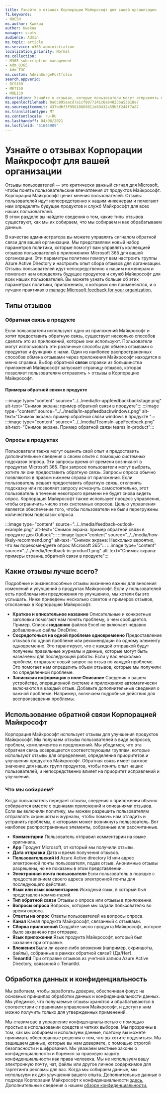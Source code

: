 ```yaml
---
title: Узнайте о отзывах Корпорации Майкрософт для вашей организации
f1.keywords:
- NOCSH
ms.author: Kwekua
author: Kwekua
manager: scotv
audience: Admin
ms.topic: article
ms.service: o365-administration
localization_priority: Normal
ms.collection:
- M365-subscription-management
- Adm_O365
- Adm_TOC
ms.custom: AdminSurgePortfolio
search.appverid:
- BCS160
- MET150
- MOE150
description: Узнайте о отзывах, которые пользователи могут отправлять в Корпорацию Майкрософт о продуктах Майкрософт.
ms.openlocfilehash: 0a6c895eacd7a1cf8077141c6a848236a53818e7
ms.sourcegitcommit: 437bdbf3f99610869811e80432a59b5f244f7a87
ms.translationtype: MT
ms.contentlocale: ru-RU
ms.lasthandoff: 04/08/2021
ms.locfileid: "51644909"
---
```

# <a name="learn-about-microsoft-feedback-for-your-organization"></a>Узнайте о отзывах Корпорации Майкрософт для вашей организации

Отзывы пользователей — это критически важный сигнал для Microsoft, чтобы понять пользовательские впечатления от продуктов Майкрософт. Корпорация Майкрософт ценит мнения пользователей. Отзывы пользователей идут непосредственно к нашим инженерам и помогают нам определять будущее продуктов и служб Майкрософт для всех наших пользователей.  
В этом разделе вы найдете сведения о том, какие типы отзывов существуют, как мы их собираем, что мы собираем и как обрабатываем данные.

В качестве администратора вы можете управлять сигналом обратной связи для вашей организации. Мы представляем новый набор параметров политики, которые помогут вам управлять коллекцией отзывов пользователей в приложениях Microsoft 365 для вашей организации. Эти параметры политики помогут вам настроить группы Azure Active Directory и настроить опыт сбора отзывов для организации. Отзывы пользователей идут непосредственно к нашим инженерам и помогают нам определять будущее продуктов и служб Майкрософт для всех наших пользователей. Вы можете узнать больше об этих параметрах политики, приложениях, к которым они применяются, и о лучших практиках в [manage Microsoft feedback for your organization.](../manage/manage-feedback-ms-org.md)

## <a name="feedback-types"></a>Типы отзывов

### <a name="in-product-feedback"></a>Обратная связь в продукте

Если пользователи используют одно из приложений Майкрософт и хотят предоставить обратную связь, существует несколько способов сделать это из приложений, которые они используют. Пользователи могут использовать эти различные способы для обмена отзывами о продуктах и функциях с нами. Один из наиболее распространенных способов обмена отзывами через приложения Майкрософт находится в меню справки. Выбор обратной **связи** справки из большинства приложений Майкрософт запускает страницу отзывов, которая позволяет пользователям отправлять  >   отзывы в Корпорацию Майкрософт.

#### <a name="in-product-feedback-examples"></a>Примеры обратной связи в продукте

:::image type="content" source="../../media/In-appfeedbackbackstage.png" alt-text="Снимок экрана: пример обратной связи в продукте":::
:::image type="content" source="../../media/In-appfeedbackwindows.png" alt-text="Снимок экрана: пример обратной связи windows в продукте ":::
:::image type="content" source="../../media/TeamsIn-appFeedback.png" alt-text="Снимок экрана. Пример обратной связи teams in-product":::

### <a name="in-product-surveys"></a>Опросы в продуктах

Пользователи также могут оценить свой опыт и предоставить дополнительные сведения о своем опыте с помощью системных подсказок опроса. Эти запросы время от времени возникают в продуктах Microsoft 365. При запросе пользователи могут выбрать, хотите ли они предоставить обратную связь. Запросы опроса обычно появляются в правом нижнем справа от приложения. Если пользователь решает предоставить обратную связь, отклонять подсказку или позволяет запросу исчезнуть самостоятельно, этот пользователь в течение некоторого времени не будет снова видеть опрос. Корпорация Майкрософт также использует процесс управления, чтобы ограничить число этих системных опросов.  Целью управления является обеспечение того, чтобы пользователи не были перегружены количеством подсказок опроса.

:::image type="content" source="../../media/feedback-outlook-example.png" alt-text="Снимок экрана: пример обратной связи в продукте для Outlook":::
:::image type="content" source="../../media/how-likely-recommend.png" alt-text="Снимок экрана: Насколько вероятно, что вы порекомендуете опрос Microsoft 365":::
:::image type="content" source="../../media/feedback-in-product1.png" alt-text="Снимок экрана: примеры страниц обратной связи в продукте":::

## <a name="what-kind-of-feedback-is-best"></a>Какие отзывы лучше всего?

Подробные и жизнеспособные отзывы жизненно важны для внесения изменений и улучшений в продуктах Майкрософт. Если у пользователей есть проблемы или предложения по улучшению, мы хотели бы это услышать. Ниже приведены несколько советов и примеров отзывов, отосланных в Корпорацию Майкрософт.

- **Краткое и описательное название**   Описательные и конкретные заголовки помогают нам понять проблему, о чем сообщается. Пример. Список **недавних** файлов Excel не включает недавно добавленные файлы OneDrive.
- **Сосредоточься на одной проблеме одновременно**   Предоставление отзывов по одной проблеме или рекомендации по одному элементу одновременно. Это гарантирует, что с каждой отправкой будут получены правильные журналы и данные, которые могут быть назначены для последующей работы. Если у вас несколько проблем, отправьте новый запрос на отзыв по каждой проблеме. Это помогает нам определить объем отзывов, которые мы получили по определенной проблеме.
- **Записывая информация в поле Описание**   Сведения о вашем устройстве, операционной системе и приложениях автоматически включаются в каждый отзыв. Добавьте дополнительные сведения о важной проблеме. Например, включаем подробные действия для воспроизведения проблемы.

## <a name="how-microsoft-uses-feedback"></a>Использование обратной связи Корпорацией Майкрософт

Корпорация Майкрософт использует отзывы для улучшения продуктов Майкрософт. Мы получаем отзывы пользователей в виде вопросов, проблем, комплиментов и предложений. Мы убедимся, что эта обратная связь возвращается соответствующим группам, которые используют отзывы для определения, определения приоритетов и улучшения продуктов Майкрософт. Обратная связь имеет важное значение для наших групп продуктов, чтобы понять опыт наших пользователей, и непосредственно влияет на приоритет исправлений и улучшений.

### <a name="what-do-we-collect"></a>Что мы собираем?

Когда пользователь передает отзывы, сведения о приложении обычно собираются вместе с оценками приложений и описаниями отзывов.  Если вы включили политику, мы можем разрешить пользователям отправлять скриншоты и журналы, чтобы помочь нам отладить и устранить проблемы, с которыми может возникнуть пользователь. Вот наиболее распространенные элементы, собранные или рассчитанные.

- **Комментарии**   Пользователь отправил комментарии на языке оригинала.
- **App**   Продукт Microsoft, от который мы получили отзывы.
- **Дата отправки**   Дата и время получения отзывов.
- **Пользовательский id**   Azure Active directory Id или адрес электронной почты пользователя, подав отзыв. Анонимные отзывы разрешены, но не показаны в этом представлении.
- **Электронная почта пользователя**   Если пользователь в порядке с предоставлением своего адреса электронной почты для последующего действия.
- **Язык или язык комментариев**   Исходный язык, в который был представлен комментарий.
- **Тип обратной связи**   Отзывы о опросе или отзывы в приложении.
- **Вопросы опроса**   Вопросы, которые мы задали пользователю во время опроса.
- **Ответы на опрос**   Ответы пользователей на вопросы опроса.
- **Канал**   Канал продукта Майкрософт, связанный с отзывами.
- **Сборка приложений**   Создайте число продукта Майкрософт, которое было захвачено при отправке.
- **Язык приложения**   Язык продукта Майкрософт, который был захвачен при отправке.
- **Вложения**   Были ли какие-либо вложения (например, скриншоты, файлы), собранные в рамках обратной связи? (Да/Нет).
- **TenantId**   При отправке отзывов из учетной записи Azure Active Directory, связанной с TenantId.

## <a name="data-handling-and-privacy"></a>Обработка данных и конфиденциальность

Мы работаем, чтобы заработать доверие, обеспечивая фокус на основных принципах обработки данных и конфиденциальности данных.
Мы убедимся, что получаемые отзывы хранятся и обрабатываются в соответствии с правилами управления Майкрософт, и доступ к ним можно получить только для утвержденных применений.

Мы ставим вас в управление конфиденциальностью с помощью простых в использовании средств и четких выборов. Мы прозрачны в том, как мы собираем и используем данные, поэтому вы можете принимать обоснованные решения о том, что вы хотите поделиться. Мы защищаем данные, которые вы нам доверяете, с помощью строгой безопасности и шифрования. Мы уважаем местные законы о конфиденциальности и боремся за правовую защиту конфиденциальности как права человека. Мы не используем вашу электронную почту, чат, файлы или другое личное содержимое для таргетинга рекламы для вас. Когда мы собираем данные, мы используем их для улучшения вашего опыта. Дополнительные данные о подходе Корпорации Майкрософт к конфиденциальности [здесь.](https://privacy.microsoft.com/) Дополнительные сведения о нашем [обзоре конфиденциальности.](/compliance/assurance/assurance-privacy)
